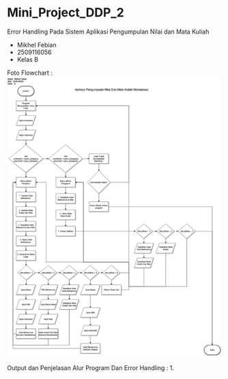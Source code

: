 # Mini_Project_DDP_2
Error Handling Pada Sistem Aplikasi Pengumpulan Nilai dan Mata Kuliah
- Mikhel Febian
- 2509116056
- Kelas B

Foto Flowchart :
![img alt](https://github.com/Mikhelfebian/Mini_Project_DDP_2/blob/fbe7c3b7b71ff460b45a29ef06774b098f7d380d/Flowchart%20Minpro%202.jpg)

Output dan Penjelasan Alur Program Dan Error Handling :
1. 
